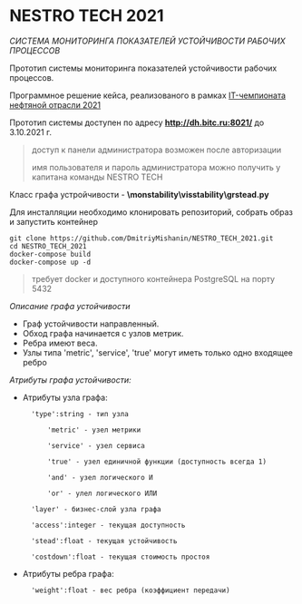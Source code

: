 # NESTRO TECH 2021
*СИСТЕМА МОНИТОРИНГА ПОКАЗАТЕЛЕЙ УСТОЙЧИВОСТИ РАБОЧИХ ПРОЦЕССОВ*

Прототип системы мониторинга показателей устойчивости рабочих процессов.

Программное решение кейса, реализованого в рамках [IT-чемпионата нефтяной отрасли 2021](https://it-oilchamp.ru/)

Прототип системы доступен по адресу **http://dh.bitc.ru:8021/** до 3.10.2021 г.
>  доступ к панели администратора возможен после авторизации
>
> имя пользователя и пароль администратора можно получить у капитана команды NESTRO TECH

Класс графа устройчивости - **\monstability\visstability\grstead.py**

Для инсталляции необходимо клонировать репозиторий, собрать образ и запустить контейнер
```
git clone https://github.com/DmitriyMishanin/NESTRO_TECH_2021.git
cd NESTRO_TECH_2021
docker-compose build
docker-compose up -d
```
> требует docker и доступного контейнера PostgreSQL на порту 5432

*Описание графа устойчивости*

* Граф устойчивости направленный.
* Обход графа начинается с узлов метрик.
* Ребра имеют веса.
* Узлы типа 'metric', 'service', 'true' могут иметь только одно входящее ребро

*Атрибуты графа устойчивости:*
* Атрибуты узла графа:

        'type':string - тип узла

            'metric' - узел метрики
            
            'service' - узел сервиса
            
            'true' - узел единичной функции (доступность всегда 1)
            
            'and' - узел логического И
            
            'or' - улел логического ИЛИ
            
        'layer' - бизнес-слой узла графа
         
        'access':integer - текущая доступность
        
        'stead':float - текущая устойчивость
        
        'costdown':float - текущая стоимость простоя        

* Атрибуты ребра графа:

        'weight':float - вес ребра (коэффициент передачи)
    
